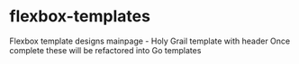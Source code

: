 # flexbox-templates
Flexbox template designs
    mainpage - Holy Grail template with header
Once complete these will be refactored into Go templates
